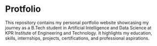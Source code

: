 # Protfolio
This repository contains my personal portfolio website showcasing my journey as a B.Tech student in Artificial Intelligence and Data Science at KPR Institute of Engineering and Technology. It highlights my education, skills, internships, projects, certifications, and professional aspirations.
